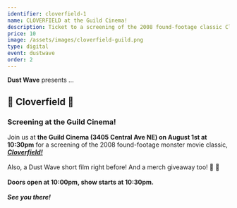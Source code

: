 ```yaml
---
identifier: cloverfield-1
name: CLOVERFIELD at the Guild Cinema!
description: Ticket to a screening of the 2008 found-footage classic Cloverfield at the Guild Cinema!
price: 10
image: /assets/images/cloverfield-guild.png
type: digital
event: dustwave
order: 2
---
```

<strong>Dust Wave</strong> presents ...
<br>
<h2>🦎 Cloverfield 🗽</h2>
<h3>Screening at the Guild Cinema!</h3>
Join us at <strong>the Guild Cinema (3405 Central Ave NE) on August 1st at 10:30pm</strong> for a screening of the 2008 found-footage monster movie classic, <a href="https://www.imdb.com/title/tt1060277" target="_blank"><strong><i>Cloverfield!</i></strong></a>
<br><br>
Also, a Dust Wave short film right before! And a merch giveaway too! 🎥 🎉
<br><br>
<strong>Doors open at 10:00pm, show starts at 10:30pm. </strong>
<br><br>
<strong><i>See you there!</i></strong>